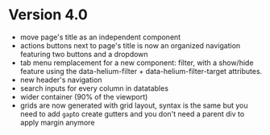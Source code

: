 # Version 4.0

* move page's title as an independent component
* actions buttons next to page's title is now an organized navigation featuring two buttons and a dropdown
* tab menu remplacement for a new component: filter, with a show/hide feature using the data-helium-filter + data-helium-filter-target attributes.
* new header's navigation
* search inputs for every column in datatables
* wider container (90% of the viewport)
* grids are now generated with grid layout, syntax is the same but you need to add `gap`to create gutters and you don't need a parent div to apply margin anymore
